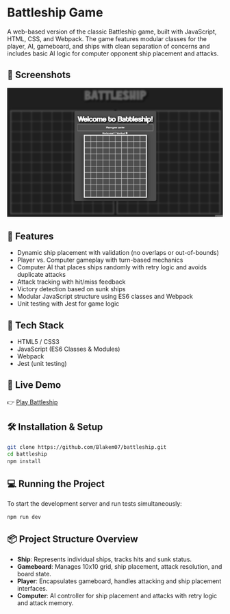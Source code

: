 # Battleship Game

A web-based version of the classic Battleship game, built with JavaScript, HTML, CSS, and Webpack. The game features modular classes for the player, AI, gameboard, and ships with clean separation of concerns and includes basic AI logic for computer opponent ship placement and attacks.

## 📸 Screenshots

![Battleship gameplay](./assets/battleship-gameplay.gif)

## 🎯 Features

- Dynamic ship placement with validation (no overlaps or out-of-bounds)
- Player vs. Computer gameplay with turn-based mechanics
- Computer AI that places ships randomly with retry logic and avoids duplicate attacks
- Attack tracking with hit/miss feedback
- Victory detection based on sunk ships
- Modular JavaScript structure using ES6 classes and Webpack
- Unit testing with Jest for game logic

## 🧰 Tech Stack

- HTML5 / CSS3
- JavaScript (ES6 Classes & Modules)
- Webpack
- Jest (unit testing)

## 🚀 Live Demo

👉 [Play Battleship](https://Blakem07.github.io/battleship-game/)

## 🛠️ Installation & Setup

```bash
git clone https://github.com/Blakem07/battleship.git
cd battleship
npm install
```

## 💻 Running the Project

To start the development server and run tests simultaneously:

```bash
npm run dev
```

## 📦 Project Structure Overview

- **Ship**: Represents individual ships, tracks hits and sunk status.
- **Gameboard**: Manages 10x10 grid, ship placement, attack resolution, and board state.
- **Player**: Encapsulates gameboard, handles attacking and ship placement interfaces.
- **Computer**: AI controller for ship placement and attacks with retry logic and attack memory.
